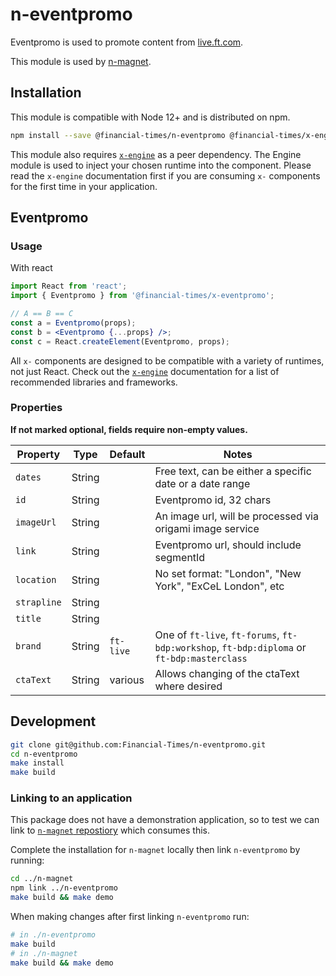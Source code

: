 # n-eventpromo

Eventpromo is used to promote content from [live.ft.com](http://live.ft.com).

This module is used by [n-magnet](https://github.com/Financial-Times/n-magnet).

## Installation

This module is compatible with Node 12+ and is distributed on npm.

```bash
npm install --save @financial-times/n-eventpromo @financial-times/x-engine
```

This module also requires [`x-engine`][engine] as a peer dependency. The Engine module is used to inject your chosen
runtime into the component. Please read the `x-engine` documentation first if you are consuming `x-` components for the
first time in your application.

[engine]: https://github.com/Financial-Times/x-dash/tree/main/packages/x-engine

## Eventpromo

### Usage

With react

```jsx
import React from 'react';
import { Eventpromo } from '@financial-times/x-eventpromo';

// A == B == C
const a = Eventpromo(props);
const b = <Eventpromo {...props} />;
const c = React.createElement(Eventpromo, props);
```
All `x-` components are designed to be compatible with a variety of runtimes, not just React. 
Check out the [`x-engine`][engine] documentation for a list of recommended libraries and frameworks.

[jsx-wtf]: https://jasonformat.com/wtf-is-jsx/

### Properties

**If not marked optional, fields require non-empty values.**

Property             | Type         | Default   | Notes
---------------------|--------------|-----------|--------------------------------
`dates`              | String       |           | Free text, can be either a specific date or a date range
`id`                 | String       |           | Eventpromo id, 32 chars
`imageUrl`           | String       |           | An image url, will be processed via origami image service
`link`               | String       |           | Eventpromo url, should include segmentId
`location`           | String       |           | No set format: "London", "New York", "ExCeL London", etc
`strapline`          | String       |           |
`title`              | String       |           |
`brand`              | String       | `ft-live` | One of `ft-live`, `ft-forums`, `ft-bdp:workshop`, `ft-bdp:diploma` or `ft-bdp:masterclass`
`ctaText`            | String       | various   | Allows changing of the ctaText where desired

## Development

```sh
git clone git@github.com:Financial-Times/n-eventpromo.git
cd n-eventpromo
make install
make build
```

### Linking to an application

This package does not have a demonstration application, so to test we can link to [`n-magnet` repostiory](https://github.com/Financial-Times/n-magnet) which consumes this.

Complete the installation for `n-magnet` locally then link `n-eventpromo` by running:

```sh
cd ../n-magnet
npm link ../n-eventpromo
make build && make demo
```

When making changes after first linking `n-eventpromo` run:

```sh
# in ./n-eventpromo
make build
# in ./n-magnet
make build && make demo
```
